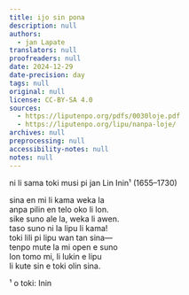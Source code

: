 ```yaml
---
title: ijo sin pona
description: null
authors:
  - jan Lapate
translators: null
proofreaders: null
date: 2024-12-29
date-precision: day
tags: null
original: null
license: CC-BY-SA 4.0
sources:
  - https://liputenpo.org/pdfs/0030loje.pdf
  - https://liputenpo.org/lipu/nanpa-loje/
archives: null
preprocessing: null
accessibility-notes: null
notes: null
---
```

ni li sama toki musi pi jan Lin Inin¹ (1655–1730)

sina en mi li kama weka la  
anpa pilin en telo oko li lon.  
sike suno ale la, weka li awen.  
taso suno ni la lipu li kama!  
toki lili pi lipu wan tan sina—  
tenpo mute la mi open e suno  
lon tomo mi, li lukin e lipu  
li kute sin e toki olin sina.  

¹ o toki: Inin
